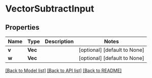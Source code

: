 # VectorSubtractInput

## Properties
Name | Type | Description | Notes
------------ | ------------- | ------------- | -------------
**v** | **Vec<f64>** |  | [optional] [default to None]
**w** | **Vec<f64>** |  | [optional] [default to None]

[[Back to Model list]](../README.md#documentation-for-models) [[Back to API list]](../README.md#documentation-for-api-endpoints) [[Back to README]](../README.md)


